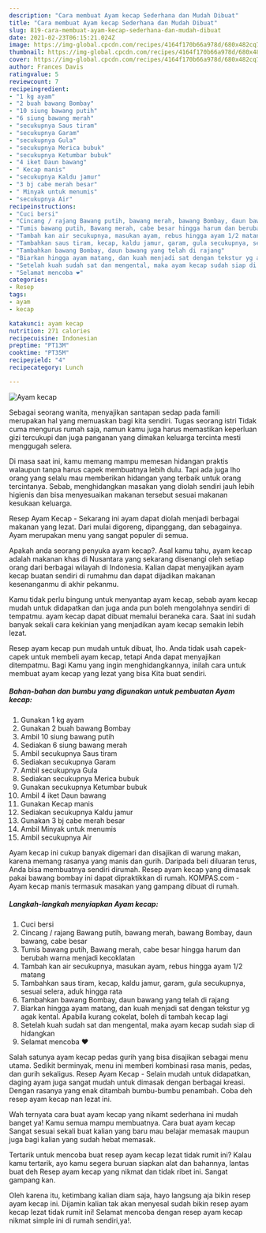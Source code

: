 ```yaml
---
description: "Cara membuat Ayam kecap Sederhana dan Mudah Dibuat"
title: "Cara membuat Ayam kecap Sederhana dan Mudah Dibuat"
slug: 819-cara-membuat-ayam-kecap-sederhana-dan-mudah-dibuat
date: 2021-02-23T06:15:21.024Z
image: https://img-global.cpcdn.com/recipes/4164f170b66a978d/680x482cq70/ayam-kecap-foto-resep-utama.jpg
thumbnail: https://img-global.cpcdn.com/recipes/4164f170b66a978d/680x482cq70/ayam-kecap-foto-resep-utama.jpg
cover: https://img-global.cpcdn.com/recipes/4164f170b66a978d/680x482cq70/ayam-kecap-foto-resep-utama.jpg
author: Frances Davis
ratingvalue: 5
reviewcount: 7
recipeingredient:
- "1 kg ayam"
- "2 buah bawang Bombay"
- "10 siung bawang putih"
- "6 siung bawang merah"
- "secukupnya Saus tiram"
- "secukupnya Garam"
- "secukupnya Gula"
- "secukupnya Merica bubuk"
- "secukupnya Ketumbar bubuk"
- "4 iket Daun bawang"
- " Kecap manis"
- "secukupnya Kaldu jamur"
- "3 bj cabe merah besar"
- " Minyak untuk menumis"
- "secukupnya Air"
recipeinstructions:
- "Cuci bersi"
- "Cincang / rajang Bawang putih, bawang merah, bawang Bombay, daun bawang, cabe besar"
- "Tumis bawang putih, Bawang merah, cabe besar hingga harum dan berubah warna menjadi kecoklatan"
- "Tambah kan air secukupnya, masukan ayam, rebus hingga ayam 1/2 matang"
- "Tambahkan saus tiram, kecap, kaldu jamur, garam, gula secukupnya, sesuai selera, aduk hingga rata"
- "Tambahkan bawang Bombay, daun bawang yang telah di rajang"
- "Biarkan hingga ayam matang, dan kuah menjadi sat dengan tekstur yg agak kental. Apabila kurang cokelat, boleh di tambah kecap lagi"
- "Setelah kuah sudah sat dan mengental, maka ayam kecap sudah siap di hidangkan"
- "Selamat mencoba ❤️"
categories:
- Resep
tags:
- ayam
- kecap

katakunci: ayam kecap 
nutrition: 271 calories
recipecuisine: Indonesian
preptime: "PT13M"
cooktime: "PT35M"
recipeyield: "4"
recipecategory: Lunch

---
```



![Ayam kecap](https://img-global.cpcdn.com/recipes/4164f170b66a978d/680x482cq70/ayam-kecap-foto-resep-utama.jpg)

Sebagai seorang wanita, menyajikan santapan sedap pada famili merupakan hal yang memuaskan bagi kita sendiri. Tugas seorang istri Tidak cuma mengurus rumah saja, namun kamu juga harus memastikan keperluan gizi tercukupi dan juga panganan yang dimakan keluarga tercinta mesti menggugah selera.

Di masa  saat ini, kamu memang mampu memesan hidangan praktis walaupun tanpa harus capek membuatnya lebih dulu. Tapi ada juga lho orang yang selalu mau memberikan hidangan yang terbaik untuk orang tercintanya. Sebab, menghidangkan masakan yang diolah sendiri jauh lebih higienis dan bisa menyesuaikan makanan tersebut sesuai makanan kesukaan keluarga. 

Resep Ayam Kecap - Sekarang ini ayam dapat diolah menjadi berbagai makanan yang lezat. Dari mulai digoreng, dipanggang, dan sebagainya. Ayam merupakan menu yang sangat populer di semua.

Apakah anda seorang penyuka ayam kecap?. Asal kamu tahu, ayam kecap adalah makanan khas di Nusantara yang sekarang disenangi oleh setiap orang dari berbagai wilayah di Indonesia. Kalian dapat menyajikan ayam kecap buatan sendiri di rumahmu dan dapat dijadikan makanan kesenanganmu di akhir pekanmu.

Kamu tidak perlu bingung untuk menyantap ayam kecap, sebab ayam kecap mudah untuk didapatkan dan juga anda pun boleh mengolahnya sendiri di tempatmu. ayam kecap dapat dibuat memalui beraneka cara. Saat ini sudah banyak sekali cara kekinian yang menjadikan ayam kecap semakin lebih lezat.

Resep ayam kecap pun mudah untuk dibuat, lho. Anda tidak usah capek-capek untuk membeli ayam kecap, tetapi Anda dapat menyajikan ditempatmu. Bagi Kamu yang ingin menghidangkannya, inilah cara untuk membuat ayam kecap yang lezat yang bisa Kita buat sendiri.

<!--inarticleads1-->

##### Bahan-bahan dan bumbu yang digunakan untuk pembuatan Ayam kecap:

1. Gunakan 1 kg ayam
1. Gunakan 2 buah bawang Bombay
1. Ambil 10 siung bawang putih
1. Sediakan 6 siung bawang merah
1. Ambil secukupnya Saus tiram
1. Sediakan secukupnya Garam
1. Ambil secukupnya Gula
1. Sediakan secukupnya Merica bubuk
1. Gunakan secukupnya Ketumbar bubuk
1. Ambil 4 iket Daun bawang
1. Gunakan  Kecap manis
1. Sediakan secukupnya Kaldu jamur
1. Gunakan 3 bj cabe merah besar
1. Ambil  Minyak untuk menumis
1. Ambil secukupnya Air


Ayam kecap ini cukup banyak digemari dan disajikan di warung makan, karena memang rasanya yang manis dan gurih. Daripada beli diluaran terus, Anda bisa membuatnya sendiri dirumah. Resep ayam kecap yang dimasak pakai bawang bombay ini dapat dipraktikkan di rumah. KOMPAS.com - Ayam kecap manis termasuk masakan yang gampang dibuat di rumah. 

<!--inarticleads2-->

##### Langkah-langkah menyiapkan Ayam kecap:

1. Cuci bersi
1. Cincang / rajang Bawang putih, bawang merah, bawang Bombay, daun bawang, cabe besar
1. Tumis bawang putih, Bawang merah, cabe besar hingga harum dan berubah warna menjadi kecoklatan
1. Tambah kan air secukupnya, masukan ayam, rebus hingga ayam 1/2 matang
1. Tambahkan saus tiram, kecap, kaldu jamur, garam, gula secukupnya, sesuai selera, aduk hingga rata
1. Tambahkan bawang Bombay, daun bawang yang telah di rajang
1. Biarkan hingga ayam matang, dan kuah menjadi sat dengan tekstur yg agak kental. Apabila kurang cokelat, boleh di tambah kecap lagi
1. Setelah kuah sudah sat dan mengental, maka ayam kecap sudah siap di hidangkan
1. Selamat mencoba ❤️


Salah satunya ayam kecap pedas gurih yang bisa disajikan sebagai menu utama. Sedikit berminyak, menu ini memberi kombinasi rasa manis, pedas, dan gurih sekaligus. Resep Ayam Kecap - Selain mudah untuk didapatkan, daging ayam juga sangat mudah untuk dimasak dengan berbagai kreasi. Dengan rasanya yang enak ditambah bumbu-bumbu penambah. Coba deh resep ayam kecap nan lezat ini. 

Wah ternyata cara buat ayam kecap yang nikamt sederhana ini mudah banget ya! Kamu semua mampu membuatnya. Cara buat ayam kecap Sangat sesuai sekali buat kalian yang baru mau belajar memasak maupun juga bagi kalian yang sudah hebat memasak.

Tertarik untuk mencoba buat resep ayam kecap lezat tidak rumit ini? Kalau kamu tertarik, ayo kamu segera buruan siapkan alat dan bahannya, lantas buat deh Resep ayam kecap yang nikmat dan tidak ribet ini. Sangat gampang kan. 

Oleh karena itu, ketimbang kalian diam saja, hayo langsung aja bikin resep ayam kecap ini. Dijamin kalian tak akan menyesal sudah bikin resep ayam kecap lezat tidak rumit ini! Selamat mencoba dengan resep ayam kecap nikmat simple ini di rumah sendiri,ya!.

